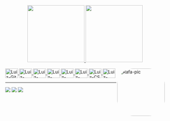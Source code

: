 
<div align="center">
  <a href="https://github.com/LuizHenriquedez">
  <img height="180em" src="https://github-readme-stats.vercel.app/api?username=LuizHenriquedez&show_icons=true&theme=vision-friendly-dark&include_all_commits=true&count_private=true"/>
  <img height="180em" src="https://github-readme-stats.vercel.app/api/top-langs/?username=LuizHenriquedez&layout=compact&langs_count=7&theme=vision-friendly-dark"/>
</div>

  <div style="display: inline_block"><br>  
  <img align="center" alt="Luiz-Git" height="30" width="40" src="https://cdn.discordapp.com/attachments/1024155692338253904/1024155774462742599/git.svg">
  <img align="center" alt="Luiz-Html" height="30" width="40" src="https://cdn.discordapp.com/attachments/1024155692338253904/1024156510445633567/html5.svg">  
  <img align="center" alt="Luiz-css3" height="30" width="40" src="https://cdn.discordapp.com/attachments/1024155692338253904/1024159747542364211/css3.svg">
  <img align="center" alt="Luiz-VScode" height="30" width="40" src="https://cdn.discordapp.com/attachments/1024155692338253904/1024167168205668383/visualstudiocode.svg">
  <img align="center" alt="Luiz-Python" height="30" width="40" src="https://cdn.discordapp.com/attachments/1024155692338253904/1024156740780052500/python.svg"> 
  <img align="center" alt="Luiz-Bash" height="30" width="40" src="https://cdn.discordapp.com/attachments/1024155692338253904/1024158747221835796/gnubash.svg">
  <img align="center" alt="Luiz-CS" height="30" width="40" src="https://cdn.discordapp.com/attachments/1024155692338253904/1024158599750107136/counterstrike.svg">
  <img align="center" alt="Luiz-Linux" height="30" width="40" src="https://cdn.discordapp.com/attachments/1024155692338253904/1024159155424079892/linux.svg">
<img align="right" alt="Rafa-pic" height="150" style="border-radius:50px;"
 src="https://cdn.discordapp.com/attachments/1024155692338253904/1024160410062032936/github.svg">    
</div>

  
<hr>
  
  
<div>   
    <a href="https://instagram.com/luizhenriqueedez" target="_blank"><img src="https://img.shields.io/badge/-Instagram-%23E4405F?style=for-the-badge&logo=instagram&logoColor=white" target="_blank"></a>
    <a href = "luizcostaaraujo110@gmail.com"><img src="https://img.shields.io/badge/-Gmail-%23333?style=for-the-badge&logo=gmail&logoColor=white" target="_blank"></a>
  <a href="https://steamcommunity.com/id/LuizHenriquedez/" target="_blank"><img src="https://img.shields.io/badge/Steam-000000?style=for-the-badge&logo=steam&logoColor=white"></a>

</div>
  	
  
  
